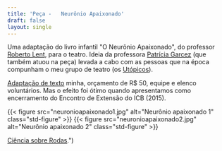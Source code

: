 ```yaml
---
title: 'Peça -   Neurônio Apaixonado'
draft: false
layout: single
---
```


Uma adaptação do livro infantil "O Neurônio Apaixonado", do professor [Roberto Lent](http://buscatextual.cnpq.br/buscatextual/visualizacv.do?id=K4783576H5), para o teatro. Ideia da professora [Patrícia Garcez](http://buscatextual.cnpq.br/buscatextual/visualizacv.do?id=K4704003T8) (que também atuou na peça) levada a cabo com as pessoas que na época compunham o meu grupo de teatro (os [Utópicos](https://www.youtube.com/channel/UCQDbZ5WFSk-CQzntcqY4IOA)).

[Adaptação de texto](https://www.dropbox.com/s/qygf0u1z96j5bpx/Neur%C3%B4nio%20Apaixonado%20-%20roteiro.pdf?dl=0) minha, orçamento de R$ 50, equipe e elenco voluntários. Mas o efeito foi ótimo quando apresentamos como encerramento do Encontro de Extensão do ICB (2015).

{{< figure src="neuronioapaixonado1.jpg" alt="Neurônio apaixonado 1" class="std-figure" >}}
{{< figure src="neuronioapaixonado2.jpg" alt="Neurônio apaixonado 2" class="std-figure" >}}

[Ciência sobre Rodas](https://www.instagram.com/cienciasobrerodasufrj/).")